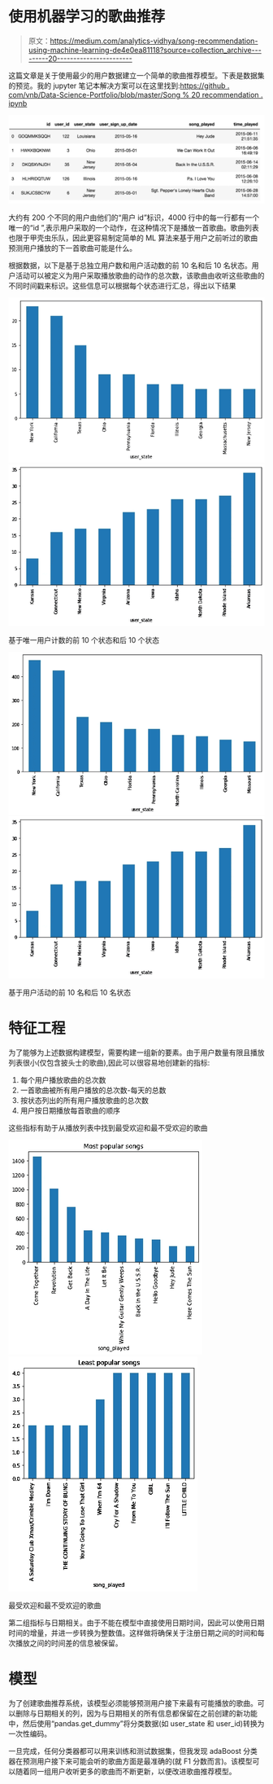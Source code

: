 # 使用机器学习的歌曲推荐

> 原文：<https://medium.com/analytics-vidhya/song-recommendation-using-machine-learning-de4e0ea81118?source=collection_archive---------20----------------------->

这篇文章是关于使用最少的用户数据建立一个简单的歌曲推荐模型。下表是数据集的预览。我的 jupyter 笔记本解决方案可以在这里找到:[https://github . com/vnb/Data-Science-Portfolio/blob/master/Song % 20 recommendation . ipynb](https://github.com/vnb/Data-Science-Portfolio/blob/master/Song%20Recommendation.ipynb)

![](img/3b5352af0907d7e3e53979fde1cd25e7.png)

大约有 200 个不同的用户由他们的“用户 id”标识，4000 行中的每一行都有一个唯一的“id ”,表示用户采取的一个动作，在这种情况下是播放一首歌曲。歌曲列表也限于甲壳虫乐队，因此更容易制定简单的 ML 算法来基于用户之前听过的歌曲预测用户播放的下一首歌曲可能是什么。

根据数据，以下是基于总独立用户数和用户活动数的前 10 名和后 10 名状态。用户活动可以被定义为用户采取播放歌曲的动作的总次数，该歌曲由收听这些歌曲的不同时间戳来标识。这些信息可以根据每个状态进行汇总，得出以下结果

![](img/cf9e132f796f6c7626d654c76efa79ff.png)![](img/992ec90fb2dfa12154c994e0046e4404.png)

基于唯一用户计数的前 10 个状态和后 10 个状态

![](img/7eea97a1d30e4ac015a33a3c75e7776c.png)![](img/6098411c109c4bff586da722486302e8.png)

基于用户活动的前 10 名和后 10 名状态

# 特征工程

为了能够为上述数据构建模型，需要构建一组新的要素。由于用户数量有限且播放列表很小(仅包含披头士的歌曲),因此可以很容易地创建新的指标:

1.  每个用户播放歌曲的总次数
2.  一首歌曲被所有用户播放的总次数-每天的总数
3.  按状态列出的所有用户播放歌曲的总次数
4.  用户按日期播放每首歌曲的顺序

这些指标有助于从播放列表中找到最受欢迎和最不受欢迎的歌曲

![](img/22e70fe1851df44937dbcce3897cb1dd.png)![](img/e08ad07d016e0247bea3ad3cd9e413a3.png)

最受欢迎和最不受欢迎的歌曲

第二组指标与日期相关。由于不能在模型中直接使用日期时间，因此可以使用日期时间的增量，并进一步转换为整数值。这样做将确保关于注册日期之间的时间和每次播放之间的时间差的信息被保留。

# 模型

为了创建歌曲推荐系统，该模型必须能够预测用户接下来最有可能播放的歌曲。可以删除与日期相关的列，因为与日期相关的所有信息都保留在之前创建的新功能中，然后使用“pandas.get_dummy”将分类数据(如 user_state 和 user_id)转换为一次性编码。

一旦完成，任何分类器都可以用来训练和测试数据集，但我发现 adaBoost 分类器在预测用户接下来可能会听的歌曲方面是最准确的(就 F1 分数而言)。该模型可以随着同一组用户收听更多的歌曲而不断更新，以便改进歌曲推荐模型。